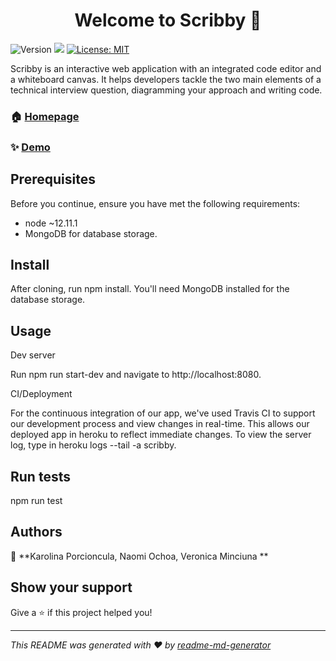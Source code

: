 <h1 align="center">Welcome to Scribby 👋</h1>
<p>
  <img alt="Version" src="https://img.shields.io/badge/version-2.0.0-blue.svg?cacheSeconds=2592000" />
  <img src="https://img.shields.io/badge/node-~12.11.1-blue.svg" />
  <a href="#" target="_blank">
    <img alt="License: MIT" src="https://img.shields.io/badge/License-MIT-yellow.svg" />
  </a>
</p>

Scribby is an interactive web application with an integrated code editor and a whiteboard canvas.
It helps developers tackle the two main elements of a technical interview question, diagramming your approach and writing code.

### 🏠 [Homepage](http://scribby-dev.herokuapp.com/)

### ✨ [Demo](http://scribby-dev.herokuapp.com/)

## Prerequisites

Before you continue, ensure you have met the following requirements:

* node ~12.11.1
* MongoDB for database storage.

## Install

After cloning, run npm install. You'll need MongoDB installed for the database storage.

## Usage

Dev server

Run npm run start-dev and navigate to http://localhost:8080.

CI/Deployment

For the continuous integration of our app, we've used Travis CI to support our development process and view changes in real-time.
This allows our deployed app in heroku to reflect immediate changes. To view the server log, type in heroku logs --tail -a scribby.

## Run tests

npm run test

## Authors

👤 **Karolina Porcioncula, Naomi Ochoa, Veronica Minciuna **

## Show your support

Give a ⭐️ if this project helped you!

---

_This README was generated with ❤️ by [readme-md-generator](https://github.com/kefranabg/readme-md-generator)_
